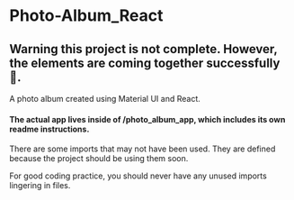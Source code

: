 # Photo-Album_React

## Warning this project is not complete. However, the elements are coming together successfully 🏁.

A photo album created using Material UI and React.

#### The actual app lives inside of /photo_album_app, which includes its own readme instructions.

There are some imports that may not have been used. They are defined because the project should be using them soon.

For good coding practice, you should never have any unused imports lingering in files.
